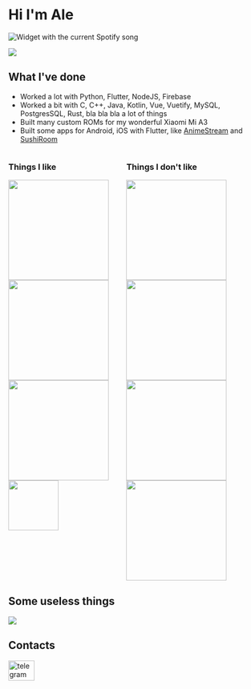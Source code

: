 # Hi I'm Ale

<img src="https://aleeeee1.pythonanywhere.com?theme=dark" alt="Widget with the current Spotify song" />

[![](https://visitcount.itsvg.in/api?id=aleeeee1&icon=7&color=0)](https://visitcount.itsvg.in)

## What I've done

- Worked a lot with Python, Flutter, NodeJS, Firebase
- Worked a bit with C, C++, Java, Kotlin, Vue, Vuetify, MySQL, PostgresSQL, Rust, bla bla bla a lot of things
- Built many custom ROMs for my wonderful Xiaomi Mi A3
- Built some apps for Android, iOS with Flutter, like [AnimeStream](https://github.com/aleeeee1/AnimeStream) and [SushiRoom](https://github.com/SushiRoom/app)


<div style="display: flex">
    <div class='dai'>
        <h3>
            Things I like
        </h3>
        <img class='item' src='https://i.imgur.com/r0UFcLO.jpg' width='200' />
        <img class='item' src='https://www.androidiani.com/wp-content/uploads/2021/07/Google-Material-You-cover.png' height='200' />
        <img class='item' src='https://img.tuttoandroid.net/wp-content/uploads/2019/08/Android-nuovo-logo.png' width='200' />
        <img class='item' src='https://www.mozilla.org/media/img/structured-data/logo-firefox-browser.fbc7ffbb50fd.png' height='100' width='100'  />
    </div>
    <div class='dai'>
        <h3>
            Things I don't like
        </h3>
        <img class='item' src='https://show-project.eu/wp-content/uploads/2020/06/GTT-logo.jpg' height='200' />
        <img class='item' src='https://static3.depositphotos.com/1004627/197/i/450/depositphotos_1974365-stock-photo-of-the-world.jpg' height='200' />
        <img class='item' src='https://staticfanpage.akamaized.net/wp-content/uploads/2023/09/21350587_small-1200x675.jpg' height='200' />
        <img class='item' src='https://upload.wikimedia.org/wikipedia/commons/thumb/2/27/PHP-logo.svg/1200px-PHP-logo.svg.png' height='200' />
    </div>
</div>

## Some useless things
![](https://github-readme-stats-r76cmk7ht-aleeeee1.vercel.app/api?username=aleeeee1&custom_title=The%20stats%20thing&theme=graywhite)

## Contacts

<a href="https://t.me/bakkaq" target="_blank">
    <img src="https://raw.githubusercontent.com/maurodesouza/profile-readme-generator/master/src/assets/icons/social/telegram/default.svg" width="52" height="40" alt="telegram logo"  />
</a>

